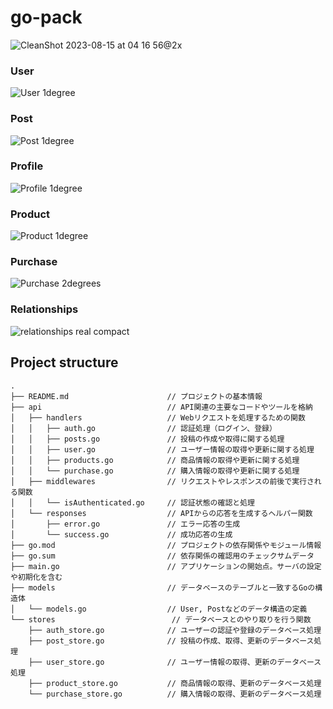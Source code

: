 # go-pack

![CleanShot 2023-08-15 at 04 16 56@2x](https://github.com/eternaleight/go-platform/assets/96198088/ab862886-94d2-49f6-8b6d-6e15055064fd)

### User
![User 1degree](https://github.com/eternaleight/go-platform/assets/96198088/2d400696-741b-47b4-b4cd-9587d6d53f81)
### Post
![Post 1degree](https://github.com/eternaleight/go-platform/assets/96198088/aa0ce912-e8cb-4e3b-ad28-1f73cc71981a)
### Profile
![Profile 1degree](https://github.com/eternaleight/go-platform/assets/96198088/f02fd20f-f270-4a44-9e28-6b3e2182c83e)
### Product
![Product 1degree](https://github.com/eternaleight/go-platform/assets/96198088/c3fd9ebe-b4d2-4661-9331-138589e54d80)
### Purchase
![Purchase 2degrees](https://github.com/eternaleight/go-platform/assets/96198088/53c8c042-97f9-47d8-af46-33ff108e18a6)
### Relationships
![relationships real compact](https://github.com/eternaleight/go-platform/assets/96198088/cd6e48f3-764e-4a8c-b9d7-144c13ab6962)


## Project structure
```
.
├── README.md                      // プロジェクトの基本情報
├── api                            // API関連の主要なコードやツールを格納
│   ├── handlers                   // Webリクエストを処理するための関数
│   │   ├── auth.go                // 認証処理（ログイン、登録）
│   │   ├── posts.go               // 投稿の作成や取得に関する処理
│   │   ├── user.go                // ユーザー情報の取得や更新に関する処理
│   │   ├── products.go            // 商品情報の取得や更新に関する処理
│   │   └── purchase.go            // 購入情報の取得や更新に関する処理
│   ├── middlewares                // リクエストやレスポンスの前後で実行される関数
│   │   └── isAuthenticated.go     // 認証状態の確認と処理
│   └── responses                  // APIからの応答を生成するヘルパー関数
│       ├── error.go               // エラー応答の生成
│       └── success.go             // 成功応答の生成
├── go.mod                         // プロジェクトの依存関係やモジュール情報
├── go.sum                         // 依存関係の確認用のチェックサムデータ
├── main.go                        // アプリケーションの開始点。サーバの設定や初期化を含む
├── models                         // データベースのテーブルと一致するGoの構造体
│   └── models.go                  // User, Postなどのデータ構造の定義
└── stores                          // データベースとのやり取りを行う関数
    ├── auth_store.go              // ユーザーの認証や登録のデータベース処理
    ├── post_store.go              // 投稿の作成、取得、更新のデータベース処理
    ├── user_store.go              // ユーザー情報の取得、更新のデータベース処理
    ├── product_store.go           // 商品情報の取得、更新のデータベース処理
    └── purchase_store.go          // 購入情報の取得、更新のデータベース処理
```
